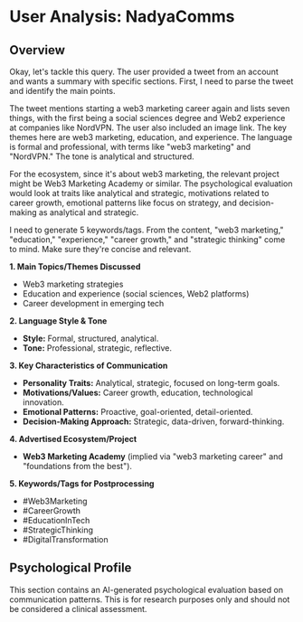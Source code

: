 # User Analysis: NadyaComms

## Overview

<think>
Okay, let's tackle this query. The user provided a tweet from an account and wants a summary with specific sections. First, I need to parse the tweet and identify the main points.

The tweet mentions starting a web3 marketing career again and lists seven things, with the first being a social sciences degree and Web2 experience at companies like NordVPN. The user also included an image link. The key themes here are web3 marketing, education, and experience. The language is formal and professional, with terms like "web3 marketing" and "NordVPN." The tone is analytical and structured.

For the ecosystem, since it's about web3 marketing, the relevant project might be Web3 Marketing Academy or similar. The psychological evaluation would look at traits like analytical and strategic, motivations related to career growth, emotional patterns like focus on strategy, and decision-making as analytical and strategic.

I need to generate 5 keywords/tags. From the content, "web3 marketing," "education," "experience," "career growth," and "strategic thinking" come to mind. Make sure they're concise and relevant.
</think>

**1. Main Topics/Themes Discussed**  
- Web3 marketing strategies  
- Education and experience (social sciences, Web2 platforms)  
- Career development in emerging tech  

**2. Language Style & Tone**  
- **Style:** Formal, structured, analytical.  
- **Tone:** Professional, strategic, reflective.  

**3. Key Characteristics of Communication**  
- **Personality Traits:** Analytical, strategic, focused on long-term goals.  
- **Motivations/Values:** Career growth, education, technological innovation.  
- **Emotional Patterns:** Proactive, goal-oriented, detail-oriented.  
- **Decision-Making Approach:** Strategic, data-driven, forward-thinking.  

**4. Advertised Ecosystem/Project**  
- **Web3 Marketing Academy** (implied via "web3 marketing career" and "foundations from the best").  

**5. Keywords/Tags for Postprocessing**  
- #Web3Marketing  
- #CareerGrowth  
- #EducationInTech  
- #StrategicThinking  
- #DigitalTransformation

## Psychological Profile

This section contains an AI-generated psychological evaluation based on communication patterns. This is for research purposes only and should not be considered a clinical assessment.